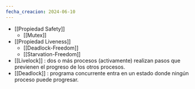 ```yaml
---
fecha_creacion: 2024-06-10
---
```

 - [[Propiedad Safety]]
	 - [[Mutex]]
 - [[Propiedad Liveness]]
	 - [[Deadlock-Freedom]]
	 - [[Starvation-Freedom]]
 - [[Livelock]] :  dos o más procesos (activamente) realizan pasos que previenen el progreso de los otros procesos.
 - [[Deadlock]] : programa concurrente entra en un estado donde ningún proceso puede progresar.